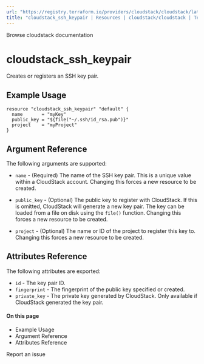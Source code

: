 ```yaml
---
url: "https://registry.terraform.io/providers/cloudstack/cloudstack/latest/docs/resources/ssh_keypair"
title: "cloudstack_ssh_keypair | Resources | cloudstack/cloudstack | Terraform | Terraform Registry"
---
```


Browse cloudstack documentation

# cloudstack_ssh_keypair

Creates or registers an SSH key pair.

## Example Usage

```hcl hcl
resource "cloudstack_ssh_keypair" "default" {
  name       = "myKey"
  public_key = "${file("~/.ssh/id_rsa.pub")}"
  project    = "myProject"
}
```

## Argument Reference

The following arguments are supported:

- `name` \- (Required) The name of the SSH key pair. This is a unique value
within a CloudStack account. Changing this forces a new resource to be
created.

- `public_key` \- (Optional) The public key to register with CloudStack. If
this is omitted, CloudStack will generate a new key pair. The key can
be loaded from a file on disk using the
`file()` function.
Changing this forces a new resource to be created.

- `project` \- (Optional) The name or ID of the project to register this
key to. Changing this forces a new resource to be created.

## Attributes Reference

The following attributes are exported:

- `id` \- The key pair ID.
- `fingerprint` \- The fingerprint of the public key specified or created.
- `private_key` \- The private key generated by CloudStack. Only available
if CloudStack generated the key pair.

#### On this page

- Example Usage
- Argument Reference
- Attributes Reference

Report an issue